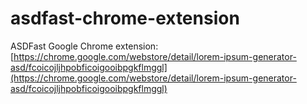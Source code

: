 # asdfast-chrome-extension
ASDFast Google Chrome extension: [https://chrome.google.com/webstore/detail/lorem-ipsum-generator-asd/fcoicojljhpobficoigooibpgkflmggl](https://chrome.google.com/webstore/detail/lorem-ipsum-generator-asd/fcoicojljhpobficoigooibpgkflmggl)
